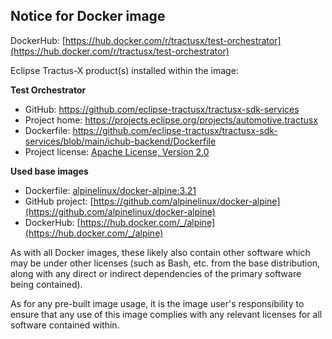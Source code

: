 ## Notice for Docker image

DockerHub: [https://hub.docker.com/r/tractusx/test-orchestrator](https://hub.docker.com/r/tractusx/test-orchestrator)

Eclipse Tractus-X product(s) installed within the image:

**Test Orchestrator**

- GitHub: https://github.com/eclipse-tractusx/tractusx-sdk-services
- Project home: https://projects.eclipse.org/projects/automotive.tractusx
- Dockerfile: https://github.com/eclipse-tractusx/tractusx-sdk-services/blob/main/ichub-backend/Dockerfile
- Project license: [Apache License, Version 2.0](https://github.com/eclipse-tractusx/tractusx-sdk-services/blob/main/LICENSE)

**Used base images**

- Dockerfile: [alpinelinux/docker-alpine:3.21](https://github.com/alpinelinux/docker-alpine/blob/v3.21/x86_64/Dockerfile)
- GitHub project: [https://github.com/alpinelinux/docker-alpine](https://github.com/alpinelinux/docker-alpine)
- DockerHub: [https://hub.docker.com/_/alpine](https://hub.docker.com/_/alpine)

As with all Docker images, these likely also contain other software which may be under other licenses
(such as Bash, etc. from the base distribution, along with any direct or indirect dependencies of the primary software being contained).

As for any pre-built image usage, it is the image user's responsibility to ensure that any use of this image complies with any relevant licenses for all software contained within.
